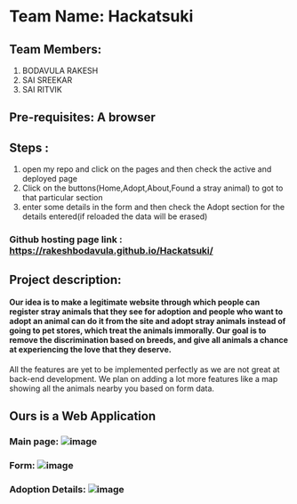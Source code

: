 # Team Name: Hackatsuki

## Team Members: 
  1. BODAVULA RAKESH
  2. SAI SREEKAR
  3. SAI RITVIK
  
## Pre-requisites: A browser

## Steps : 
  1. open my repo and click on the pages and then check the active and deployed page
  2. Click on the buttons(Home,Adopt,About,Found a stray animal) to got to that particular section 
  3. enter some details in the form and then check the Adopt section for the details entered(if reloaded the data will be erased)
  
### Github hosting page link : https://rakeshbodavula.github.io/Hackatsuki/

## Project description:

#### Our idea is to make a legitimate website through which people can register stray animals that they see for adoption and people who want to adopt an animal can do it from the site and adopt stray animals instead of going to pet stores, which treat the animals immorally. Our goal is to remove the discrimination based on breeds, and give all animals a chance at experiencing the love that they deserve. 

All the features are yet to be implemented perfectly as we are not great at back-end development. We plan on adding a lot more features like a map showing all the animals nearby you based on form data.

## Ours is a Web Application
### Main page: ![image](https://user-images.githubusercontent.com/78262219/139782892-580d31a9-44b4-4283-8994-3373fd70e3f7.png)

### Form: ![image](https://user-images.githubusercontent.com/78262219/139588647-38f4afc2-2bb0-4b30-b403-bfc32dbce3f8.png)

### Adoption Details: ![image](https://user-images.githubusercontent.com/78262219/139616760-ddb3cccd-ce3c-417d-ae9b-213aaded561a.png)

